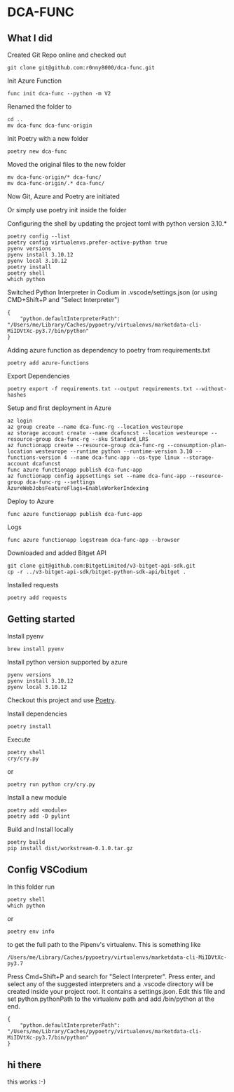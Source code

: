 DCA-FUNC
========


What I did
----------

Created Git Repo online and checked out

    git clone git@github.com:r0nny8000/dca-func.git

Init Azure Function

    func init dca-func --python -m V2

Renamed the folder to 

    cd ..
    mv dca-func dca-func-origin


Init Poetry with a new folder

    poetry new dca-func

Moved the original files to the new folder

    mv dca-func-origin/* dca-func/
    mv dca-func-origin/.* dca-func/

Now Git, Azure and Poetry are initiated

Or simply use poetry init inside the folder

Configuring the shell by updating the project toml with python version 3.10.*

    poetry config --list
    poetry config virtualenvs.prefer-active-python true
    pyenv versions
    pyenv install 3.10.12
    pyenv local 3.10.12
    poetry install
    poetry shell
    which python

Switched Python Interpreter in Codium in .vscode/settings.json (or using CMD+Shift+P and "Select Interpreter")

    {
        "python.defaultInterpreterPath": "/Users/me/Library/Caches/pypoetry/virtualenvs/marketdata-cli-MiIDVtXc-py3.7/bin/python"
    }

Adding azure function as dependency to poetry from requirements.txt

    poetry add azure-functions

Export Dependencies

    poetry export -f requirements.txt --output requirements.txt --without-hashes

Setup and first deployment in Azure

    az login
    az group create --name dca-func-rg --location westeurope
    az storage account create --name dcafuncst --location westeurope --resource-group dca-func-rg --sku Standard_LRS
    az functionapp create --resource-group dca-func-rg --consumption-plan-location westeurope --runtime python --runtime-version 3.10 --functions-version 4 --name dca-func-app --os-type linux --storage-account dcafuncst
    func azure functionapp publish dca-func-app
    az functionapp config appsettings set --name dca-func-app --resource-group dca-func-rg --settings AzureWebJobsFeatureFlags=EnableWorkerIndexing


Deploy to Azure

    func azure functionapp publish dca-func-app

Logs

    func azure functionapp logstream dca-func-app --browser


Downloaded and added Bitget API 
    
    git clone git@github.com:BitgetLimited/v3-bitget-api-sdk.git
    cp -r ../v3-bitget-api-sdk/bitget-python-sdk-api/bitget .

Installed requests
    
    poetry add requests


    

Getting started
---------------
Install pyenv

    brew install pyenv

Install python version supported by azure 

    pyenv versions
    pyenv install 3.10.12
    pyenv local 3.10.12

Checkout this project and use [Poetry](https://python-poetry.org).

Install dependencies

    poetry install

Execute

    poetry shell
    cry/cry.py

or

    poetry run python cry/cry.py

Install a new module 

    poetry add <module>
    poetry add -D pylint

Build and Install locally

    poetry build
    pip install dist/workstream-0.1.0.tar.gz

Config VSCodium
---------------

In this folder run 
    
    poetry shell
    which python

or

    poetry env info

to get the full path to the Pipenv's virtualenv. This is something like 

    /Users/me/Library/Caches/pypoetry/virtualenvs/marketdata-cli-MiIDVtXc-py3.7

Press Cmd+Shift+P and search for "Select Interpreter". Press enter, and select any of the suggested interpreters and a .vscode directory will be created inside your project root. It contains a settings.json. Edit this file and set python.pythonPath to the virtualenv path and add /bin/python at the end.

    {
        "python.defaultInterpreterPath": "/Users/me/Library/Caches/pypoetry/virtualenvs/marketdata-cli-MiIDVtXc-py3.7/bin/python"
    }


hi there
--------
this works :-)